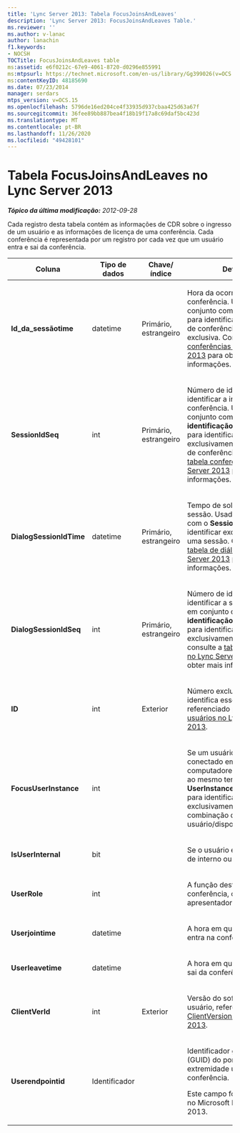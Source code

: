 ```yaml
---
title: 'Lync Server 2013: Tabela FocusJoinsAndLeaves'
description: 'Lync Server 2013: FocusJoinsAndLeaves Table.'
ms.reviewer: ''
ms.author: v-lanac
author: lanachin
f1.keywords:
- NOCSH
TOCTitle: FocusJoinsAndLeaves table
ms:assetid: e6f0212c-67e9-4061-8720-d0296e855991
ms:mtpsurl: https://technet.microsoft.com/en-us/library/Gg399026(v=OCS.15)
ms:contentKeyID: 48185690
ms.date: 07/23/2014
manager: serdars
mtps_version: v=OCS.15
ms.openlocfilehash: 5796de16ed204ce4f33935d937cbaa425d63a67f
ms.sourcegitcommit: 36fee89bb887bea4f18b19f17a8c69daf5bc423d
ms.translationtype: MT
ms.contentlocale: pt-BR
ms.lasthandoff: 11/26/2020
ms.locfileid: "49428101"
---
```

# <a name="focusjoinsandleaves-table-in-lync-server-2013"></a>Tabela FocusJoinsAndLeaves no Lync Server 2013

<div data-xmlns="http://www.w3.org/1999/xhtml">

<div class="topic" data-xmlns="http://www.w3.org/1999/xhtml" data-msxsl="urn:schemas-microsoft-com:xslt" data-cs="https://msdn.microsoft.com/">

<div data-asp="https://msdn2.microsoft.com/asp">



</div>

<div id="mainSection">

<div id="mainBody">

<span> </span>

_**Tópico da última modificação:** 2012-09-28_

Cada registro desta tabela contém as informações de CDR sobre o ingresso de um usuário e as informações de licença de uma conferência. Cada conferência é representada por um registro por cada vez que um usuário entra e sai da conferência.


<table>
<colgroup>
<col style="width: 25%" />
<col style="width: 25%" />
<col style="width: 25%" />
<col style="width: 25%" />
</colgroup>
<thead>
<tr class="header">
<th>Coluna</th>
<th>Tipo de dados</th>
<th>Chave/índice</th>
<th>Detalhes</th>
</tr>
</thead>
<tbody>
<tr class="odd">
<td><p><strong>Id_da_sessãotime</strong></p></td>
<td><p>datetime</p></td>
<td><p>Primário, estrangeiro</p></td>
<td><p>Hora da ocorrência da conferência. Usado em conjunto com <strong>SessionIdSeq</strong> para identificar uma instância de conferência de maneira exclusiva. Consulte a <a href="lync-server-2013-conferences-table.md">tabela conferências no Lync Server 2013</a> para obter mais informações.</p></td>
</tr>
<tr class="even">
<td><p><strong>SessionIdSeq</strong></p></td>
<td><p>int</p></td>
<td><p>Primário, estrangeiro</p></td>
<td><p>Número de identificação para identificar a instância de conferência. Usado em conjunto com a <strong>identificação_da_sessãotime</strong> para identificar exclusivamente uma instância de conferência. Consulte a <a href="lync-server-2013-conferences-table.md">tabela conferências no Lync Server 2013</a> para obter mais informações.</p></td>
</tr>
<tr class="odd">
<td><p><strong>DialogSessionIdTime</strong></p></td>
<td><p>datetime</p></td>
<td><p>Primário, estrangeiro</p></td>
<td><p>Tempo de solicitação de sessão. Usado em conjunto com o <strong>SessionIdSeq</strong> para identificar exclusivamente uma sessão. Consulte a <a href="lync-server-2013-dialogs-table.md">tabela de diálogos no Lync Server 2013</a> para obter mais informações.</p></td>
</tr>
<tr class="even">
<td><p><strong>DialogSessionIdSeq</strong></p></td>
<td><p>int</p></td>
<td><p>Primário, estrangeiro</p></td>
<td><p>Número de identificação para identificar a sessão. Usado em conjunto com a <strong>identificação_da_sessãotime</strong> para identificar exclusivamente uma sessão. consulte a <a href="lync-server-2013-dialogs-table.md">tabela de diálogos no Lync Server 2013</a> para obter mais informações.</p></td>
</tr>
<tr class="odd">
<td><p><strong>ID</strong></p></td>
<td><p>int</p></td>
<td><p>Exterior</p></td>
<td><p>Número exclusivo que identifica esse usuário, referenciado pela <a href="lync-server-2013-users-table.md">tabela usuários no Lync Server 2013</a>.</p></td>
</tr>
<tr class="even">
<td><p><strong>FocusUserInstance</strong></p></td>
<td><p>int</p></td>
<td></td>
<td><p>Se um usuário estiver conectado em vários computadores ou dispositivos ao mesmo tempo, o <strong>UserInstance</strong> será usado para identificar exclusivamente a combinação de usuário/dispositivo.</p></td>
</tr>
<tr class="odd">
<td><p><strong>IsUserInternal</strong></p></td>
<td><p>bit</p></td>
<td><p> </p></td>
<td><p>Se o usuário está conectado de interno ou não.</p></td>
</tr>
<tr class="even">
<td><p><strong>UserRole</strong></p></td>
<td><p>int</p></td>
<td><p> </p></td>
<td><p>A função deste usuário na conferência, como apresentador ou participante.</p></td>
</tr>
<tr class="odd">
<td><p><strong>Userjointime</strong></p></td>
<td><p>datetime</p></td>
<td><p> </p></td>
<td><p>A hora em que este usuário entra na conferência.</p></td>
</tr>
<tr class="even">
<td><p><strong>Userleavetime</strong></p></td>
<td><p>datetime</p></td>
<td><p> </p></td>
<td><p>A hora em que esse usuário sai da conferência.</p></td>
</tr>
<tr class="odd">
<td><p><strong>ClientVerId</strong></p></td>
<td><p>int</p></td>
<td><p>Exterior</p></td>
<td><p>Versão do software cliente do usuário, referenciada à <a href="lync-server-2013-clientversions-table.md">tabela ClientVersions no Lync Server 2013</a>.</p></td>
</tr>
<tr class="even">
<td><p><strong>Userendpointid</strong></p></td>
<td><p>Identificador</p></td>
<td></td>
<td><p>Identificador global exclusivo (GUID) do ponto de extremidade usado na conferência.</p>
<p>Este campo foi apresentado no Microsoft Lync Server 2013.</p></td>
</tr>
</tbody>
</table>


</div>

<span> </span>

</div>

</div>

</div>

